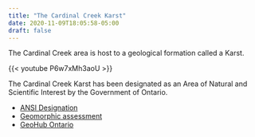 ```yaml
---
title: "The Cardinal Creek Karst"
date: 2020-11-09T18:05:58-05:00
draft: false
---
```


The Cardinal Creek area is host to a geological formation called a Karst.

{{< youtube P6w7xMh3aoU >}}

The Cardinal Creek Karst has been designated as an Area of Natural and Scientific Interest by the Government of Ontario.

* [ANSI Designation](OP-Amendment-Application-Reference-D01-01-12-0001-Cardinal-Creek-karst.pdf)
* [Geomorphic assessment](Cardinal-Creek-Geomorphic-Assessment.pdf)
* [GeoHub Ontario](https://geohub.lio.gov.on.ca/datasets/b88037cdb71e4daf9445afa6fb999194_3?geometry=-75.487%2C45.481%2C-75.446%2C45.486)
